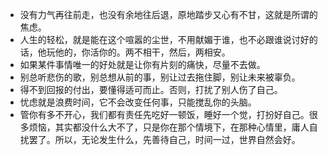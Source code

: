 - 没有力气再往前走，也没有余地往后退，原地踏步又心有不甘，这就是所谓的焦虑。 
- 人生的轻松，就是能在这个喧嚣的尘世，不用献媚于谁，也不必跟谁说讨好的话，他玩他的，你活你的。两不相干，然后，两相安。
- 如果某件事情唯一的好处就是让你有片刻的痛快，尽量不去做。
- 别总听悲伤的歌，别总想从前的事，别让过去拖住脚，别让未来被辜负。
- 得不到回报的付出，要懂得适可而止。否则，打扰了别人伤了自己。
- 忧虑就是浪费时间，它不会改变任何事，只能搅乱你的头脑。
- 管你有多不开心，我们都有责任先吃好一顿饭，睡好一个觉，打扮好自己。很多烦恼，其实都没什么大不了，只是你在那个情境下，在那种心情里，庸人自扰罢了。所以，无论发生什么，先善待自己，时间一过，世界自然会好。

